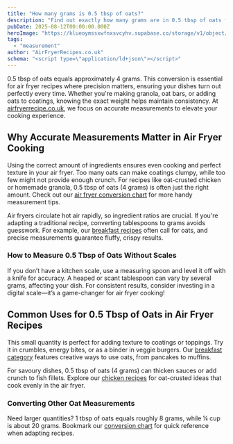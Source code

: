 ```yaml
---
title: "How many grams is 0.5 tbsp of oats?"
description: "Find out exactly how many grams are in 0.5 tbsp of oats for precise air fryer recipes. Convert measurements effortlessly with our guide!"
pubDate: 2025-08-12T00:00:00.000Z
heroImage: "https://klueoymssxwfnxsvcyhv.supabase.co/storage/v1/object/public/md/how-many-grams-is-0-5-tbsp-of-oats-1798a186.webp"
tags:
  - "measurement"
author: "AirFryerRecipes.co.uk"
schema: "<script type=\"application/ld+json\"></script>"
---
```


<p>0.5 tbsp of oats equals approximately 4 grams. This conversion is essential for air fryer recipes where precision matters, ensuring your dishes turn out perfectly every time. Whether you're making granola, oat bars, or adding oats to coatings, knowing the exact weight helps maintain consistency. At <a href=https://www.airfryerrecipe.co.uk>airfryerrecipe.co.uk</a>, we focus on accurate measurements to elevate your cooking experience.</p>  

<h2>Why Accurate Measurements Matter in Air Fryer Cooking</h2>  
<p>Using the correct amount of ingredients ensures even cooking and perfect texture in your air fryer. Too many oats can make coatings clumpy, while too few might not provide enough crunch. For recipes like oat-crusted chicken or homemade granola, 0.5 tbsp of oats (4 grams) is often just the right amount. Check out our <a href=https://www.airfryerrecipe.co.uk/air-fryer-conversion-chart>air fryer conversion chart</a> for more handy measurement tips.</p>  

<p>Air fryers circulate hot air rapidly, so ingredient ratios are crucial. If you're adapting a traditional recipe, converting tablespoons to grams avoids guesswork. For example, our <a href=https://www.airfryerrecipe.co.uk/recipes>breakfast recipes</a> often call for oats, and precise measurements guarantee fluffy, crispy results.</p>  

<h3>How to Measure 0.5 Tbsp of Oats Without Scales</h3>  
<p>If you don’t have a kitchen scale, use a measuring spoon and level it off with a knife for accuracy. A heaped or scant tablespoon can vary by several grams, affecting your dish. For consistent results, consider investing in a digital scale—it’s a game-changer for air fryer cooking!</p>  

<h2>Common Uses for 0.5 Tbsp of Oats in Air Fryer Recipes</h2>  
<p>This small quantity is perfect for adding texture to coatings or toppings. Try it in crumbles, energy bites, or as a binder in veggie burgers. Our <a href=https://www.airfryerrecipe.co.uk/recipe-category/breakfast>breakfast category</a> features creative ways to use oats, from pancakes to muffins.</p>  

<p>For savoury dishes, 0.5 tbsp of oats (4 grams) can thicken sauces or add crunch to fish fillets. Explore our <a href=https://www.airfryerrecipe.co.uk/recipe-category/chicken>chicken recipes</a> for oat-crusted ideas that cook evenly in the air fryer.</p>  

<h3>Converting Other Oat Measurements</h3>  
<p>Need larger quantities? 1 tbsp of oats equals roughly 8 grams, while ¼ cup is about 20 grams. Bookmark our <a href=https://www.airfryerrecipe.co.uk/air-fryer-conversion-chart>conversion chart</a> for quick reference when adapting recipes.</p>